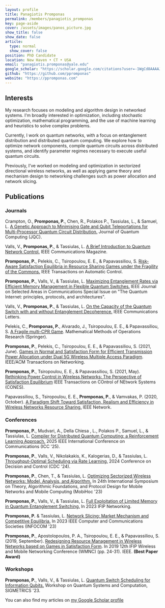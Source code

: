 ```yaml
---
layout: profile
title: Panagiotis Promponas
permalink: /members/panagiotis_promponas
key: page-aside
cover: /assets/images/panos_picture.jpg
show_title: false
show_date: false
article:
  type: normal
  show_cover: false
position: PhD Candidate
location: New Haven • CT • USA
email: "panagiotis.promponas@yale.edu"
google_scholar: "https://scholar.google.com/citations?user=-1WgCd8AAAAJ&hl=en&oi=ao"
github: "https://github.com/ppromponas"
website: "https://ppromponas.com"
---
```


## Interests

My research focuses on modeling and algorithm design in networked systems. I'm broadly interested in optimization, including stochastic optimization, mathematical programming, and the use of machine learning and heuristics to solve complex problems.

Currently, I work on quantum networks, with a focus on entanglement distribution and distributed quantum computing. We explore how to optimize network components, compile quantum circuits across distributed systems, and identify parameter regimes necessary to execute useful quantum circuits.

Previously, I’ve worked on modeling and optimization in sectorized directional wireless networks, as well as applying game theory and mechanism design to networking challenges such as power allocation and network slicing.

## Publications


### Journals


Crampton, O., **Promponas, P.**, Chen, R.,  Polakos P., Tassiulas, L., & Samuel, L. [A Genetic Approach to Minimising Gate and Qubit Teleportations for Multi-Processor Quantum Circuit Distribution.](https://arxiv.org/pdf/2405.05875) Journal of Quantum Computing (JQC).


Valls, V., **Promponas, P.**, & Tassiulas, L. [A Brief Introduction to Quantum Network Control.](https://arxiv.org/pdf/2407.19899) IEEE Communications Magazine.

  
**Promponas, P.**, Pelekis, C., Tsiropoulou, E. E., & Papavassiliou, S. [Risk-Aware Satisfaction Equilibria in Resource Sharing Games under the Fragility of the Commons.](https://ieeexplore.ieee.org/stamp/stamp.jsp?arnumber=10592794&casa_token=dnrl0ANszM0AAAAA:LomfoqqFFQ_rBtphdC-HA5o8EB_GAm0o0MNEPbVzv2wHw6eWM4z4dFQksOoWxlJU7xOAXUsU4g) IEEE Transactions on Automatic Control.


**Promponas, P.**, Valls, V., & Tassiulas, L. [Maximizing Entanglement Rates via Efficient Memory Management in Flexible Quantum Switches.](https://ieeexplore.ieee.org/document/10478297) IEEE Journal on Selected Areas in Communications Special Issue on "The Quantum Internet: principles, protocols, and architectures".

Valls, V., **Promponas, P.**, & Tassiulas, L. [On the Capacity of the Quantum Switch with and without Entanglement Decoherence.](https://ieeexplore.ieee.org/abstract/document/10168120) IEEE Communications Letters.

Pelekis, C., **Promponas, P.**, Alvarado, J., Tsiropoulou, E. E., & Papavassiliou, S. [A Fragile multi-CPR Game](https://arxiv.org/pdf/2102.12820.pdf).
Mathematical Methods of Operations Research (Springer). 

**Promponas, P.**, Pelekis, C., Tsiropoulou, E. E., & Papavassiliou, S. (2021, June). [Games in Normal and Satisfaction Form for Efficient Transmission Power Allocation under Dual 5G Wireless Multiple Access Paradigm](https://www.researchgate.net/profile/Eirini-Eleni-Tsiropoulou/publication/353391615_Games_in_Normal_and_Satisfaction_Form_for_Efficient_Transmission_Power_Allocation_Under_Dual_5G_Wireless_Multiple_Access_Paradigm/links/61033f451e95fe241a98e50d/Games-in-Normal-and-Satisfaction-Form-for-Efficient-Transmission-Power-Allocation-Under-Dual-5G-Wireless-Multiple-Access-Paradigm.pdf?origin=profileFeaturedResearchPublicationItem). IEEE/ACM Transactions on Networking.

**Promponas, P.**,  Tsiropoulou, E. E., & Papavassiliou, S. (2021, May). [Rethinking Power Control in Wireless Networks: The Perspective of Satisfaction Equilibrium](https://www.researchgate.net/publication/351401843_Rethinking_Power_Control_in_Wireless_Networks_The_Perspective_of_Satisfaction_Equilibrium) IEEE Transactions on COntrol of NEtwork Systems (CONES).

Papavassiliou, S., Tsiropoulou, E. E., **Promponas, P.**, & Vamvakas, P. (2020, October). [A 
Paradigm Shift Toward Satisfaction, Realism and Efficiency in Wireless Networks Resource Sharing.](https://www.researchgate.net/profile/Eirini_Eleni_Tsiropoulou/publication/346392121_A_Paradigm_Shift_Toward_Satisfaction_Realism_and_Efficiency_in_Wireless_Networks_Resource_Sharing/links/5fc3dd77a6fdcc6cc683a658/A-Paradigm-Shift-Toward-Satisfaction-Realism-and-Efficiency-in-Wireless-Networks-Resource-Sharing.pdf) IEEE Network.

### Conferences

**Promponas, P.**, Mudvari, A., Della Chiesa , L., Polakos P., Samuel, L., & Tassiulas, L. [Compiler for Distributed Quantum Computing: a Reinforcement Learning Approach.](https://arxiv.org/pdf/2404.17077) 2025 IEEE International Conference on Communications (ICC '25).

 
 **Promponas, P.**, Valls, V., Nikolakakis, K., Kalogerias, D., & Tassiulas, L. [Throughput-Optimal Scheduling via Rate Learning.](https://arxiv.org/pdf/2409.09198) 2024 Conference on Decision and Control (CDC '24).

**Promponas, P.**, Chen, T., & Tassiulas, L. [Optimizing Sectorized Wireless Networks: Model, Analysis, and Algorithm.]() In 24th International Symposium on Theory, Algorithmic Foundations, and Protocol Design for Mobile Networks and Mobile Computing (MobiHoc '23)

**Promponas, P.**, Valls, V., & Tassiulas, L. [Full Exploitation of Limited Memory in Quantum Entanglement Switching.](https://arxiv.org/pdf/2304.10602.pdf) In 2023 IFIP Networking.

**Promponas, P.** & Tassiulas, L. [Network Slicing: Market Mechanism and Competitive Equilibria.](https://arxiv.org/pdf/2301.02840.pdf) In 2023 IEEE Computer and Communications Societies (INFOCOM '23)


**Promponas, P.**, Apostolopoulos, P. A., Tsiropoulou, E. E., & Papavassiliou, S. (2019, September). [Redesigning Resource Management in Wireless Networks based on Games in Satisfaction Form](http://ece-research.unm.edu/tsiropoulou/files/IEEE_WMNC_2019_Promponas_Panagiotis_final.pdf). In 2019 12th IFIP Wireless and Mobile Networking Conference (WMNC) (pp. 24-31). IEEE. **(Best Paper Award)**


### Workshops

 **Promponas, P.**, Valls, V.,  & Tassiulas, L. [Quantum Switch Scheduling for Information Qubits.](https://www.cse.cuhk.edu.hk/~cslui/paper05.pdf) Workshop on Quantum Systems and Computation, SIGMETRICS '23.

 
You can also find my articles on [my Google Scholar profile](https://scholar.google.com/citations?user=-1WgCd8AAAAJ&hl=en)

